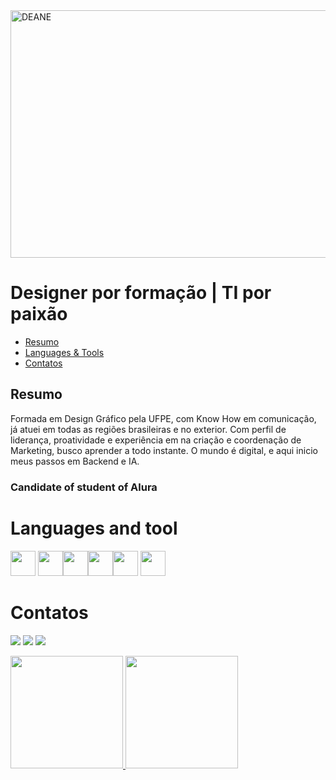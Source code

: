 
<img width="1584" height="396" alt="DEANE" src="https://github.com/user-attachments/assets/c7c345dc-1c19-415d-8d0a-7505deda89e0" />

# Designer por formação | TI por paixão 
* [Resumo](#resumo)
* [Languages & Tools](#languages-tools)
* [Contatos](#contatos)

<h2 align="left">Resumo</h2> 
<p>Formada em Design Gráfico pela UFPE, com
 Know How em comunicação, já atuei
 em todas as regiões brasileiras e no exterior.
 Com perfil de liderança, proatividade e experiência
 em na criação e coordenação de
 Marketing, busco aprender a todo instante.
O mundo é digital, e aqui inicio meus passos em Backend e IA.</p>
<h3 align="left">Candidate of student of Alura</h3>
<p></p>

<h1 align="left">Languages and tool  </h1> 
<div>

<img src="https://cdn.jsdelivr.net/gh/devicons/devicon@latest/icons/javascript/javascript-original.svg" width="40" height="40"/> <img src="https://cdn.jsdelivr.net/gh/devicons/devicon@latest/icons/html5/html5-original.svg" width="40" height="40"/><img src="https://cdn.jsdelivr.net/gh/devicons/devicon@latest/icons/css3/css3-original.svg" width="40" height="40"/><img src="https://cdn.jsdelivr.net/gh/devicons/devicon@latest/icons/python/python-original-wordmark.svg" width="40" height="40"/><img src="https://cdn.jsdelivr.net/gh/devicons/devicon@latest/icons/figma/figma-original.svg" width="40" height="40"/> <img src="https://cdn.jsdelivr.net/gh/devicons/devicon@latest/icons/photoshop/photoshop-original.svg" width="40" height="40"/>

</div>

<h1 align="left">Contatos</h1>
<div>

<a href="https://instagram.com/portifoliodeanesaraiva?igsh=MpleXXV5ejBqcDQwa==" target="_blank"><img loading="lazy" src="https://img.shields.io/badge/-Instagram-%23E4405F?style=for-the-badge&logo=instagram&logoColor=white" target="_blank"></a>
<a href = "mailto:contato@deanesaraiva"><img loading="lazy" src="https://img.shields.io/badge/Gmail-D14836?style=for-the-badge&logo=gmail&logoColor=white" target="_blank"></a>
<a href="https://www.linkedin.com/in/deanesaraivacarvalho" target="_blank"><img loading="lazy" src="https://img.shields.io/badge/-LinkedIn-%230077B5?style=for-the-badge&logo=linkedin&logoColor=white" target="_blank"></a>   
</div>


<div>
<a href="https://github.com/deanesaraiva">
<img loading="lazy" height="180em" src="https://github-readme-stats.vercel.app/api/top-langs/?username=deanesaraiva&layout=compact&langs_count=7&theme=dracula"/>
<img loading="lazy" height="180em" src="https://github-readme-stats.vercel.app/api?username=deanesaraiva&show_icons=true&theme=dracula&include_all_commits=true&count_private=true"/>
</div>
<!--<a href="https://www.youtube.com/seu-canal-youtube-aqui" target="_blank"><img loading="lazy" src="https://img.shields.io/badge/YouTube-FF0000?style=for-the-badge&logo=youtube&logoColor=white" target="_blank"></a>

**deanesaraiva/deanesaraiva** is a ✨ _special_ ✨ repository because its `README.md` (this file) appears on your GitHub profile.
